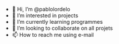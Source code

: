 - 👋 Hi, I’m @pablolordelo
- 👀 I’m interested in projects
- 🌱 I’m currently learning programmes
- 💞️ I’m looking to collaborate on all projets
- 📫 How to reach me using e-mail

<!---
pablolordelo/pablolordelo is a ✨ special ✨ repository because its `README.md` (this file) appears on your GitHub profile.
You can click the Preview link to take a look at your changes.
--->
